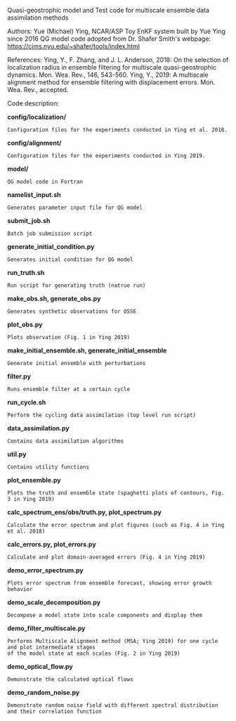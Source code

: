 Quasi-geostrophic model and Test code for multiscale ensemble data assimilation methods

Authors: Yue (Michael) Ying, NCAR/ASP
Toy EnKF system built by Yue Ying since 2016
QG model code adopted from Dr. Shafer Smith's webpage: https://cims.nyu.edu/~shafer/tools/index.html

References:
Ying, Y., F. Zhang, and J. L. Anderson, 2018: On the selection of localization radius in ensemble filtering for multiscale quasi-geostrophic dynamics. Mon. Wea. Rev., 146, 543-560.
Ying, Y., 2019: A multiscale alignment method for ensemble filtering with displacement errors. Mon. Wea. Rev., accepted.

Code description:

**config/localization/**

    Configuration files for the experiments conducted in Ying et al. 2018.

**config/alignment/**

    Configuration files for the experiments conducted in Ying 2019.

**model/**

    QG model code in Fortran

**namelist_input.sh**

    Generates parameter input file for QG model

**submit_job.sh**

    Batch job submission script

**generate_initial_condition.py**

    Generates initial condition for QG model

**run_truth.sh**

    Run script for generating truth (natrue run)

**make_obs.sh, generate_obs.py**

    Generates synthetic observations for OSSE

**plot_obs.py**

    Plots observation (Fig. 1 in Ying 2019)

**make_initial_ensemble.sh, generate_initial_ensemble**

    Generate initial ensemble with perturbations

**filter.py**

    Runs ensemble filter at a certain cycle

**run_cycle.sh**

    Perform the cycling data assimilation (top level run script)

**data_assimilation.py**

    Contains data assimilation algorithms

**util.py**

    Contains utility functions

**plot_ensemble.py**

    Plots the truth and ensemble state (spaghetti plots of contours, Fig. 3 in Ying 2019)

**calc_spectrum_ens/obs/truth.py, plot_spectrum.py**

    Calculate the error spectrum and plot figures (such as Fig. 4 in Ying et al. 2018)

**calc_errors.py, plot_errors.py**

    Calculate and plot domain-averaged errors (Fig. 4 in Ying 2019)

**demo_error_spectrum.py**

    Plots error spectrum from ensemble forecast, showing error growth behavior

**demo_scale_decomposition.py**

    Decompose a model state into scale components and display them

**demo_filter_multiscale.py**

    Performs Multiscale Alignment method (MSA; Ying 2019) for one cycle and plot intermediate stages
    of the model state at each scales (Fig. 2 in Ying 2019)

**demo_optical_flow.py**

    Demonstrate the calculated optical flows

**demo_random_noise.py**

    Demonstrate random noise field with different spectral distribution and their correlation function
